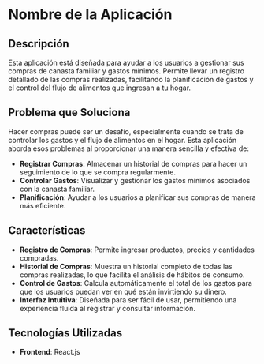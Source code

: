 # Nombre de la Aplicación

## Descripción

Esta aplicación está diseñada para ayudar a los usuarios a gestionar sus compras de canasta familiar y gastos mínimos. Permite llevar un registro detallado de las compras realizadas, facilitando la planificación de gastos y el control del flujo de alimentos que ingresan a tu hogar.

## Problema que Soluciona

Hacer compras puede ser un desafío, especialmente cuando se trata de controlar los gastos y el flujo de alimentos en el hogar. Esta aplicación aborda esos problemas al proporcionar una manera sencilla y efectiva de:

- **Registrar Compras**: Almacenar un historial de compras para hacer un seguimiento de lo que se compra regularmente.
- **Controlar Gastos**: Visualizar y gestionar los gastos mínimos asociados con la canasta familiar.
- **Planificación**: Ayudar a los usuarios a planificar sus compras de manera más eficiente.

## Características

- **Registro de Compras**: Permite ingresar productos, precios y cantidades compradas.
- **Historial de Compras**: Muestra un historial completo de todas las compras realizadas, lo que facilita el análisis de hábitos de consumo.
- **Control de Gastos**: Calcula automáticamente el total de los gastos para que los usuarios puedan ver en qué están invirtiendo su dinero.
- **Interfaz Intuitiva**: Diseñada para ser fácil de usar, permitiendo una experiencia fluida al registrar y consultar información.

## Tecnologías Utilizadas

- **Frontend**: React.js
